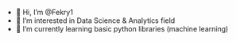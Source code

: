 - 👋 Hi, I’m @Fekry1
- 👀 I’m interested in Data Science & Analytics field
- 🌱 I’m currently learning basic python libraries (machine learning)

<!---
Fekry1/Fekry1 is a ✨ special ✨ repository because its `README.md` (this file) appears on your GitHub profile.
You can click the Preview link to take a look at your changes.
--->
